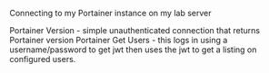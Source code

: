 Connecting to my Portainer instance on my lab server

Portainer Version - simple unauthenticated connection that returns Portainer version
Portainer Get Users - this logs in using a username/password to get jwt then uses the jwt to get a listing on configured users.
